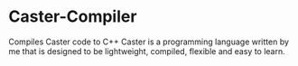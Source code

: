 # Caster-Compiler
Compiles Caster code to C++ Caster is a programming language written by me that is designed to be lightweight, compiled, flexible and easy to learn.
